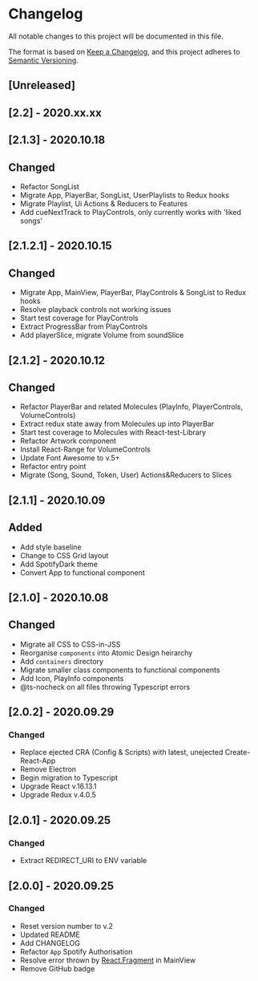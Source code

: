 # Changelog
All notable changes to this project will be documented in this file.

The format is based on [Keep a Changelog](https://keepachangelog.com/en/1.0.0/),
and this project adheres to [Semantic Versioning](https://semver.org/spec/v2.0.0.html).


## [Unreleased]
## [2.2] - 2020.xx.xx


## [2.1.3] - 2020.10.18
## Changed
- Refactor SongList
- Migrate App, PlayerBar, SongList, UserPlaylists to Redux hooks
- Migrate Playlist, Ui Actions & Reducers to Features
- Add cueNextTrack to PlayControls, only currently works with 'liked songs'

## [2.1.2.1] - 2020.10.15
## Changed
- Migrate App, MainView, PlayerBar, PlayControls & SongList to Redux hooks
- Resolve playback controls not working issues
- Start test coverage for PlayControls
- Extract ProgressBar from PlayControls
- Add playerSlice, migrate Volume from soundSlice

## [2.1.2] - 2020.10.12
## Changed
- Refactor PlayerBar and related Molecules (PlayInfo, PlayerControls, VolumeControls)
- Extract redux state away from Molecules up into PlayerBar
- Start test coverage to Molecules with React-test-Library
- Refactor Artwork component
- Install React-Range for VolumeControls
- Update Font Awesome to v.5+
- Refactor entry point
- Migrate (Song, Sound, Token, User) Actions&Reducers to Slices

## [2.1.1] - 2020.10.09
## Added
- Add style baseline
- Change to CSS Grid layout
- Add SpotifyDark theme
- Convert App to functional component

## [2.1.0] - 2020.10.08
## Changed
- Migrate all CSS to CSS-in-JSS
- Reorganise `components` into Atomic Design heirarchy
- Add `containers` directory
- Migrate smaller class components to functional components
- Add Icon, PlayInfo components
- @ts-nocheck on all files throwing Typescript errors

## [2.0.2] - 2020.09.29
### Changed
- Replace ejected CRA (Config & Scripts) with latest, unejected Create-React-App
- Remove Electron
- Begin migration to Typescript
- Upgrade React v.16.13.1
- Upgrade Redux v.4.0.5

## [2.0.1] - 2020.09.25
### Changed
- Extract REDIRECT_URI to ENV variable

## [2.0.0] - 2020.09.25
### Changed
- Reset version number to v.2
- Updated README
- Add CHANGELOG
- Refactor `App` Spotify Authorisation 
- Resolve error thrown by [React.Fragment](https://reactjs.org/blog/2017/11/28/react-v16.2.0-fragment-support.html) in MainView
- Remove GitHub badge
